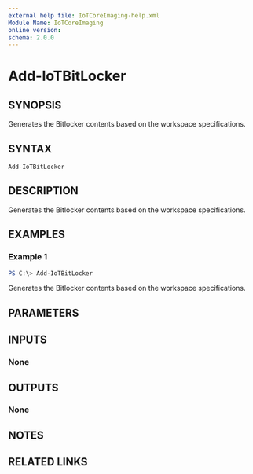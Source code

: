 ```yaml
---
external help file: IoTCoreImaging-help.xml
Module Name: IoTCoreImaging
online version:
schema: 2.0.0
---
```


# Add-IoTBitLocker

## SYNOPSIS
Generates the Bitlocker contents based on the workspace specifications.

## SYNTAX

```
Add-IoTBitLocker
```

## DESCRIPTION
Generates the Bitlocker contents based on the workspace specifications.

## EXAMPLES

### Example 1
```powershell
PS C:\> Add-IoTBitLocker
```

Generates the Bitlocker contents based on the workspace specifications.

## PARAMETERS

## INPUTS

### None


## OUTPUTS

### None

## NOTES

## RELATED LINKS
